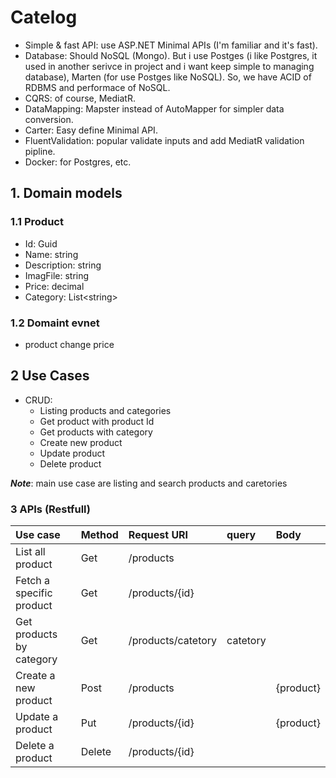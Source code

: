 # Catelog

- Simple & fast API: use ASP.NET Minimal APIs (I'm familiar and it's fast).
- Database: Should NoSQL (Mongo). But i use Postges (i like Postgres, it used in another serivce in project and i want keep simple to managing database), Marten (for use Postges like NoSQL). So, we have ACID of RDBMS and performace of NoSQL.
- CQRS: of course, MediatR.
- DataMapping: Mapster instead of AutoMapper for simpler data conversion.
- Carter: Easy define Minimal API.
- FluentValidation: popular validate inputs and add MediatR validation pipline.
- Docker: for Postgres, etc.

## 1. Domain models

### 1.1 Product

+ Id: Guid
+ Name: string
+ Description: string
+ ImagFile: string
+ Price: decimal
+ Category: List\<string>

### 1.2 Domaint evnet

+ product change price

## 2 Use Cases

- CRUD:
    + Listing products and categories
    + Get product with product Id
    + Get products with category
    + Create new product
    + Update product
    + Delete product

***Note***: main use case are listing and search products and caretories
### 3 APIs (Restfull)

| Use case | Method | Request URI | query| Body|
|   :-----|   :-----|   :-----| :-----| :-----|
|List all product | Get | /products | 
|Fetch a specific product | Get | /products/{id} |
|Get products by category | Get | /products/catetory| catetory |
|Create a new product | Post | /products | | {product}|
|Update a product | Put | /products/{id} | | {product}|
|Delete a product | Delete | /products/{id}|
